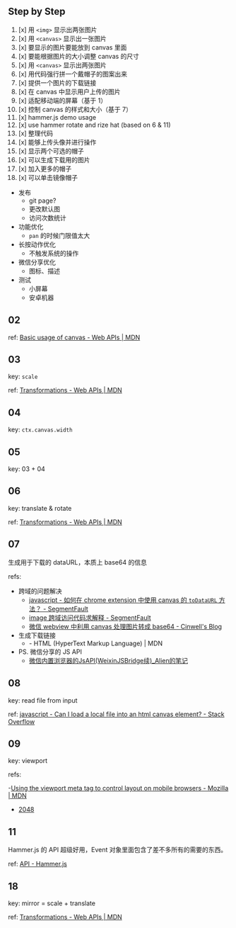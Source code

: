 ## Step by Step

1. [x] 用 `<img>` 显示出两张图片
2. [x] 用 `<canvas>` 显示出一张图片
3. [x] 要显示的图片要能放到 canvas 里面
4. [x] 要能根据图片的大小调整 canvas 的尺寸
5. [x] 用 `<canvas>` 显示出两张图片
6. [x] 用代码强行拼一个戴帽子的图案出来
7. [x] 提供一个图片的下载链接
8. [x] 在 canvas 中显示用户上传的图片
9. [x] 适配移动端的屏幕（基于 1）
10. [x] 控制 canvas 的样式和大小（基于 7）
11. [x] hammer.js demo usage
12. [x] use hammer rotate and rize hat (based on 6 & 11)
13. [x] 整理代码
14. [x] 能够上传头像并进行操作
15. [x] 显示两个可选的帽子
16. [x] 可以生成下载用的图片
17. [x] 加入更多的帽子
18. [x] 可以单击镜像帽子


- 发布
  - git page?
  - 更改默认图
  - 访问次数统计
- 功能优化
  - `pan` 的时候门限值太大
- 长按动作优化
  - 不触发系统的操作
- 微信分享优化
  - 图标、描述
- 测试
  - 小屏幕
  - 安卓机器

## 02

ref: [Basic usage of canvas - Web APIs | MDN](https://developer.mozilla.org/en-US/docs/Web/API/Canvas_API/Tutorial/Basic_usage)

## 03

key: `scale`

ref: [Transformations - Web APIs | MDN](https://developer.mozilla.org/en-US/docs/Web/API/Canvas_API/Tutorial/Transformations)

## 04

key: `ctx.canvas.width`

## 05

key: 03 + 04

## 06

key: translate & rotate

ref: [Transformations - Web APIs | MDN](https://developer.mozilla.org/en-US/docs/Web/API/Canvas_API/Tutorial/Transformations)

## 07

生成用于下载的 dataURL，本质上 base64 的信息

refs:

- 跨域的问题解决
  - [javascript - 如何在 chrome extension 中使用 canvas 的 `toDataURL` 方法？ - SegmentFault](https://segmentfault.com/q/1010000002459456)
  - [image 跨域访问代码求解释 - SegmentFault](http://segmentfault.com/q/1010000000768672/a-1020000002436172)
  - [微信 webview 中利用 canvas 处理图片转成 base64 - Cinwell's Blog](http://cinwell.com/post/wechat-webview-canvas-image-base64)
- 生成下载链接
  - [<a> - HTML (HyperText Markup Language) | MDN](https://developer.mozilla.org/en-US/docs/Web/HTML/Element/a#attr-download)
- PS. 微信分享的 JS API
  - [微信内置浏览器的JsAPI(WeixinJSBridge续)_Alien的笔记](http://www.baidufe.com/item/f07a3be0b23b4c9606bb.html)

## 08

key: read file from input

ref: [javascript - Can I load a local file into an html canvas element? - Stack Overflow](http://stackoverflow.com/questions/13938686/can-i-load-a-local-file-into-an-html-canvas-element)

## 09

key: viewport

refs:

-[Using the viewport meta tag to control layout on mobile browsers - Mozilla | MDN](https://developer.mozilla.org/en-US/docs/Mozilla/Mobile/Viewport_meta_tag)
- [2048](https://gabrielecirulli.github.io/2048/)

## 11

Hammer.js 的 API 超级好用，Event 对象里面包含了差不多所有的需要的东西。

ref: [API - Hammer.js](http://hammerjs.github.io/api/)

## 18

key: mirror = scale + translate

ref: [Transformations - Web APIs | MDN](https://developer.mozilla.org/en-US/docs/Web/API/Canvas_API/Tutorial/Transformations)
